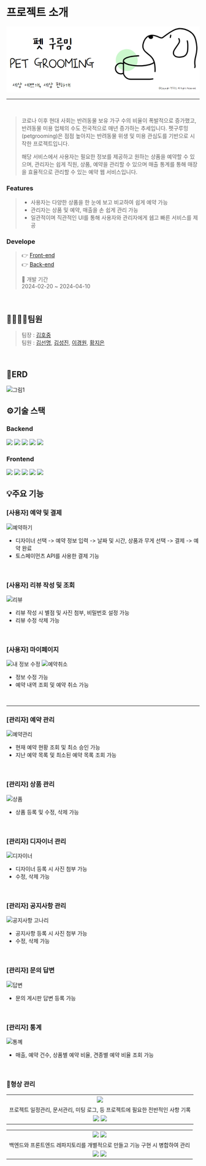 # 프로젝트 소개
<div align=center>
  <img src="PetGrooming-Frontend/src/image/logo12.jpg" />
</div>

---
<br>

> 코로나 이후 현대 사회는 반려동물 보유 가구 수의 비율이 폭발적으로 증가했고, 반려동물 미용 업체의 수도 전국적으로 매년 증가하는 추세입니다.
> 펫구루밍(petgrooming)은 점점 높아지는 반려동물 위생 및 미용 관심도를 기반으로 시작한 프로젝트입니다.
>
> 해당 서비스에서 사용자는 필요한 정보를 제공하고 원하는 상품을 예약할 수 있으며, 관리자는 쉽게 직원, 상품, 예약을 관리할 수 있으며 매출 통계를 통해 매장을 효율적으로 관리할 수 있는 예약 웹 서비스입니다.

### Features
>* 사용자는 다양한 상품을 한 눈에 보고 비교하여 쉽게 예약 가능
>* 관리자는 상품 및 예약, 매출을 손 쉽게 관리 가능
>* 일관적이며 직관적인 UI를 통해 사용자와 관리자에게 쉡고 빠른 서비스를 제공

 ### Develope
> 👉 [Front-end](https://github.com/Kiddle-Way/PetGrooming/tree/main/PetGrooming-Frontend)<br>
> 👉 [Back-end](https://github.com/Kiddle-Way/PetGrooming/tree/main/PetGrooming-Backend)
> 
> 📆 개발 기간<br>
> 2024-02-20 ~ 2024-04-10
<br>

## 👨‍👨‍👦‍👦팀원
> 팀장 : <a href="">김호중</a><br>
> 팀원 : <a href="https://github.com/ssunmyung97">김선명</a>, <a href="https://github.com/stars8781">김성진</a>, <a href="https://github.com/sunshine149">이경원</a>, <a href="https://github.com/xodzh234">황지은</a>
<br>

## 📝ERD
![그림1](https://github.com/Kiddle-Way/PetGrooming/assets/153166162/b3b7398f-8831-42c4-b266-ea87dc5f5da2)
<br>

## ⚙기술 스택
### Backend
<img src="https://img.shields.io/badge/Spring Boot-6DB33F?style=for-the-badge&logo=springboot&logoColor=white"> <img src="https://img.shields.io/badge/Spring Security-6DB33F?style=for-the-badge&logo=springsecurity&logoColor=white"> <img src="https://img.shields.io/badge/JPA-83B81A?style=for-the-badge&logo=spring&logoColor=white"> <img src="https://img.shields.io/badge/oracle-F80000?style=for-the-badge&logo=oracle&logoColor=white"> <img src="https://img.shields.io/badge/jwt-000000?style=for-the-badge&logo=jsonwebtokens&logoColor=white">

### Frontend
<img src="https://img.shields.io/badge/react-61DAFB?style=for-the-badge&logo=react&logoColor=white"> <img src="https://img.shields.io/badge/tailwind css-06B6D4?style=for-the-badge&logo=tailwindcss&logoColor=white"> <img src="https://img.shields.io/badge/redux-764ABC?style=for-the-badge&logo=redux&logoColor=white"> <img src="https://img.shields.io/badge/axios-5A29E4?style=for-the-badge&logo=axios&logoColor=white"> <img src="https://img.shields.io/badge/daisy ui-5A0EF8?style=for-the-badge&logo=daisyui&logoColor=white">
<br>

## 💡주요 기능
### [사용자] 예약 및 결제
![예약하기](https://github.com/Kiddle-Way/PetGrooming/assets/153166162/d95824b8-416e-4d4a-8b67-ef0133187a0b)
* 디자이너 선택 -> 예약 정보 입력 -> 날짜 및 시간, 상품과 무게 선택 -> 결제 -> 예약 완료
* 토스페이먼츠 API를 사용한 결제 기능
<br>

### [사용자] 리뷰 작성 및 조회
![리뷰](https://github.com/Kiddle-Way/PetGrooming-Frontend/assets/153166162/ed0e61c8-70b0-42b2-b8e9-29ce19f64854)

* 리뷰 작성 시 별점 및 사진 첨부, 비밀번호 설정 가능
* 리뷰 수정 삭제 가능
<br>

### [사용자] 마이페이지
![내 정보 수정](https://github.com/Kiddle-Way/PetGrooming-Frontend/assets/153166162/ea31afe3-3075-470a-852c-9599c45844ab)
![예약취소](https://github.com/Kiddle-Way/PetGrooming-Frontend/assets/153166162/2ee2a65a-11f5-4236-80c2-eda746bb63c6)

* 정보 수정 가능
* 예약 내역 조회 및 예약 취소 가능
<br>

---
### [관리자] 예약 관리
![예약관리](https://github.com/Kiddle-Way/PetGrooming-Frontend/assets/153166162/8c677476-2000-449b-a3ad-8186328102e9)

* 현재 예약 현황 조회 및 최소 승인 가능
* 지난 예약 목록 및 최소된 예약 목록 조회 가능
<br>

### [관리자] 상품 관리
![상품](https://github.com/Kiddle-Way/PetGrooming-Frontend/assets/153166162/bbeb53da-c4af-470f-bd01-4962864efcf4)
* 상품 등록 및 수정, 삭제 가능
<br>

### [관리자] 디자이너 관리
![디자이너](https://github.com/Kiddle-Way/PetGrooming/assets/153166162/18a4788d-e1ee-4642-9e1f-71abde43f16a)
* 디자이너 등록 시 사진 첨부 가능
* 수정, 삭제 가능
<br>

### [관리자] 공지사항 관리
![공지사항 고나리](https://github.com/Kiddle-Way/PetGrooming/assets/153166162/a6577f10-10bc-4298-84bb-a76070ad4828)
* 공지사항 등록 시 사진 첨부 가능
* 수정, 삭제 가능
<br>

### [관리자] 문의 답변
![답변](https://github.com/Kiddle-Way/PetGrooming/assets/153166162/ef495702-9037-4cd2-bc21-96c9fbc38329)
* 문의 게시판 답변 등록 가능
<br>

### [관리자] 통계
![통꼐](https://github.com/Kiddle-Way/PetGrooming/assets/153166162/8ce7e35a-3ef8-4a0e-9255-a3cae9fd94c9)
* 매출, 예약 건수, 상품별 예약 비율, 견종별 예약 비율 조회 가능
<br>

### 📂형상 관리
<table>
  <tr>
    <th>
    <img src="https://img.shields.io/badge/notion-000000?style=for-the-badge&logo=notion&logoColor=white">
    </th>
  </tr>
  <tr>
    <td align="center">
    프로젝트 일정관리, 문서관리, 미팅 로그, 등 프로젝트에 필요한 전반적인 사항 기록  
    </td>
  </tr>
  <tr>
    <td>
      <div align="center">
    <img src="https://github.com/Kiddle-Way/PetGrooming/assets/153166162/e0a58eb7-0b99-4fa9-8650-aca76905bfb4" />
    <img src="https://github.com/Kiddle-Way/PetGrooming/assets/153166162/f2c3da8e-452d-45b1-8cf2-f1e0ffdb8c23" />
    </td>
      </div>
  </tr>
</table>

<table>
  <tr>
     <th>
    <img src="https://img.shields.io/badge/git-F05032?style=for-the-badge&logo=git&logoColor=white"> <img src="https://img.shields.io/badge/github-181717?style=for-the-badge&logo=github&logoColor=white">
    </th>
  </tr>
  <tr>
    <td align="center">
    백엔드와 프론트엔드 레파지토리를 개별적으로 만들고 기능 구현 시 병합하여 관리
    </td>
  </tr>
  <tr>
     <td>
       <div align="center">
    <img  src="https://github.com/Kiddle-Way/PetGrooming/assets/153166162/0573a47a-4d63-4498-a321-070c82c5f41c" />
    <img  src="https://github.com/Kiddle-Way/PetGrooming/assets/153166162/63ede82a-b049-42a7-8129-90d821437f6a" />
       </div>
    </td>
  </tr>
</table>
